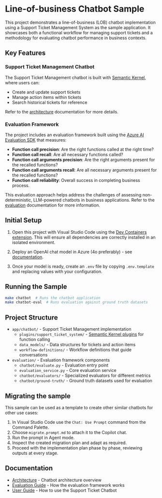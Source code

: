# Line-of-business Chatbot Sample

This project demonstrates a line-of-business (LOB) chatbot implementation using a Support Ticket Management System as the sample application. It showcases both a functional workflow for managing support tickets and a methodology for evaluating chatbot performance in business contexts.

## Key Features

### Support Ticket Management Chatbot

The Support Ticket Management chatbot is built with [Semantic Kernel](https://github.com/microsoft/semantic-kernel), where users can:

- Create and update support tickets
- Manage action items within tickets
- Search historical tickets for reference

Refer to the [architecture](./docs/architecture/support-ticket-chatbot-architecture.md) documentation for more details.

### Evaluation Framework

The project includes an evaluation framework built using the [Azure AI Evaluation SDK](https://learn.microsoft.com/python/api/overview/azure/ai-evaluation-readme?view=azure-python) that measures:

- **Function call precision**: Are the right functions called at the right time?
- **Function call recall**: Are all necessary functions called?
- **Function call arguments precision**: Are the right arguments present for the recalled functions?
- **Function call arguments recall**: Are all necessary arguments present for the recalled functions?
- **Function call reliability**: Overall success in completing business process.

This evaluation approach helps address the challenges of assessing non-deterministic, LLM-powered chatbots in business applications. Refer to the [evaluation](./docs/evaluation/evaluation-framework.md) documentation for more information.

## Initial Setup

1. Open this project with Visual Studio Code using the [Dev Containers extension](https://marketplace.visualstudio.com/items?itemName=ms-vscode-remote.remote-containers). This will ensure all dependencies are correctly installed in an isolated environment.

2. Deploy an OpenAI chat model in Azure (4o preferably) - see [documentation](https://learn.microsoft.com/azure/ai-services/openai/how-to/create-resource?pivots=web-portal).

3. Once your model is ready, create an `.env` file by copying `.env.template` and replacing values with your configuration.

## Running the Sample

```bash
make chatbot  # Runs the chatbot application
make chatbot-eval  # Runs evaluation against ground truth datasets
```

## Project Structure

- `app/chatbot/` - Support Ticket Management implementation
  - `plugins/support_ticket_system/` - [Semantic Kernel plugins](https://learn.microsoft.com/semantic-kernel/agents/plugins/) for function calling
  - `data_models/` - Data structures for tickets and action items
  - `workflow-definitions/` - Workflow definitions that guide conversations
- `evaluation/` - Evaluation framework components
  - `chatbot/evaluate.py` - Evaluation entry point
  - `evaluation_service.py` - Core evaluation service
  - `chatbot/evaluators/` - Specialized evaluators for different metrics
  - `chatbot/ground-truth/` - Ground truth datasets used for evaluation

## Migrating the sample

This sample can be used as a template to create other similar chatbots for other use cases:

1. In Visual Studio Code use the `Chat: Use Prompt` command from the Command Palette.
2. Choose `migrate.prompt.md` to attach it to the Copilot chat.
3. Run the prompt in Agent mode.
4. Inspect the created migration plan and adapt as required.
5. Proceed with the implementation plan phase by phase, reviewing outputs at every stage.

## Documentation

- [Architecture](docs/architecture/support-ticket-chatbot-architecture.md) - Chatbot architecture overview
- [Evaluation Guide](docs/evaluation/evaluation-framework-guide.md) - How the evaluation framework works
- [User Guide](docs/user-guide/support-ticket-chatbot-user-guide.md.md) - How to use the Support Ticket Chatbot

